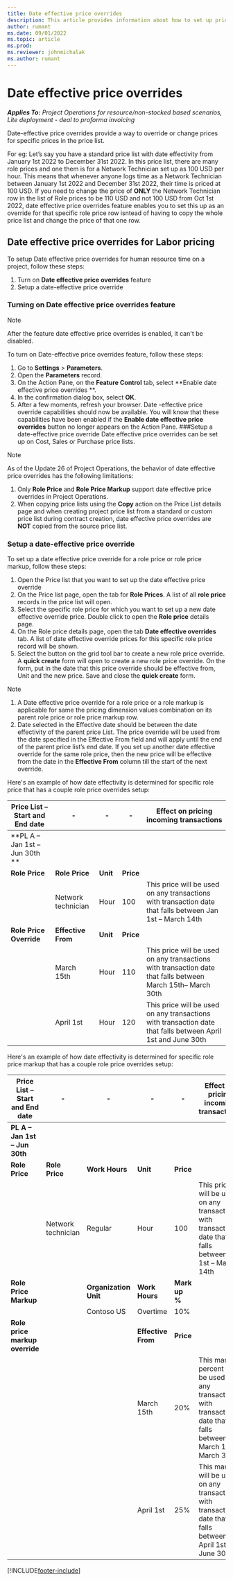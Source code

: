 ```yaml
---
title: Date effective price overrides
description: This article provides information about how to set up price overrides for specific prices in the price list.
author: rumant
ms.date: 09/01/2022
ms.topic: article
ms.prod:
ms.reviewer: johnmichalak
ms.author: rumant
---
```


# Date effective price overrides 

_**Applies To:** Project Operations for resource/non-stocked based scenarios, Lite deployment - deal to proforma invoicing_

Date-effective price overrides provide a way to override or change prices for specific prices in the price list. 

For eg: Let’s say you have a standard price list with date effectivity from January 1st 2022 to December 31st 2022. In this price list, there are many role prices and one them is for a Network Technician set up as 100 USD per hour. This means that whenever anyone logs time as a Network Technician between January 1st 2022 and December 31st 2022, their time is priced at 100 USD.
If you need to change the price of **ONLY** the Network Technician row in the list of Role prices to be 110 USD and not 100 USD from Oct 1st 2022, date effective price overrides feature enables you to set this up as an override for that specific role price row isntead of having to copy the whole price list and change the price of that one row.

## Date effective price overrides for Labor pricing 
To setup Date effective price overrides for human resource time on a project, follow these steps:
1.	Turn on **Date effective price overrides** feature
2.	Setup a date-effective price override

### Turning on **Date effective price overrides** feature

> [!NOTE]
> After the feature date effective price overrides is enabled, it can't be disabled.

To turn on Date-effective price overrides feature, follow these steps:

1.	Go to **Settings** \> **Parameters**.
2.	Open the **Parameters** record.
3.	On the Action Pane, on the **Feature Control** tab, select **Enable date effective price overrides **.
4.	In the confirmation dialog box, select **OK**.
5.	After a few moments, refresh your browser. Date -effective price override capabilities should now be available. You will know that these capabilities have been enabled if the **Enable date effective price overrides** button no longer appears on the Action Pane.
###Setup a date-effective price override
Date effective price overrides can be set up on Cost, Sales or Purchase price lists. 

> [!NOTE]
> As of the Update 26 of Project Operations, the behavior of date effective price overrides has the following limitations:
>1. Only **Role Price** and **Role Price Markup** support date effective price overrides in Project Operations. 
>2. When copying price lists using the **Copy** action on the Price List details page and when creating project price list from a standard or custom price list during contract creation, date effective price overrides are **NOT** copied from the source price list. 

### Setup a date-effective price override

To set up a date effective price override for a role price or role price markup, follow these steps:

1.	Open the Price list that you want to set up the date effective price override
2.	On the Price list page, open the tab for **Role Prices**. A list of all **role price** records in the price list will open. 
3.	Select the specific role price for which you want to set up a new date effective override price. Double click to open the **Role price** details page.
4.	On the Role price details page, open the tab **Date effective overrides** tab. A list of date effective override prices for this specific role price record will be shown.
5.	Select the button on the grid tool bar to create a new role price override. A **quick create** form will open to create a new role price override. On the form, put in the date that this price override should be effective from, Unit and the new price. Save and close the **quick create** form. 
> [!NOTE]
>1. A Date effective price override for a role price or a role markup is applicable for same the pricing dimension  values combination on its parent role price or   role price markup row. 
>2. Date selected in the Effective date should be between the date effectivity of the parent price List. The price override will be used from the date specified in the Effective From field and will apply until the end of the parent price list’s end date. If you set up another date effective override for the same role price, then the new price will be effective from the date in the **Effective From** column till the start of the next override. 

Here's an example of how date effectivity is determined for specific role price that has a couple role price overrides setup:

| **Price List – Start and End date** |-|-|-| **Effect on pricing incoming transactions** |
| --- | ----- | ----- | ----- | --- |
|**PL A – Jan 1st – Jun 30th **||||
| **Role Price** | **Role Price** | **Unit** | **Price** | |
| | Network technician | Hour | 100 | This price will be used on any transactions with transaction date that falls between Jan 1st – March 14th |
| **Role Price Override** | **Effective From** | **Unit** | **Price** | |
| | March 15th | Hour | 110 | This price will be used on any transactions with transaction date that falls between March 15th– March 30th |
| | April 1st | Hour | 120 | This price will be used on any transactions with transaction date that falls between April 1st and June 30th |

Here's an example of how date effectivity is determined for specific role price markup that has a couple role price overrides setup:

| **Price List – Start and End date** | -|- |- |- | **Effect on pricing incoming transactions** |
| --- | --- | --- | --- | ----- | --- |
| **PL A – Jan 1st – Jun 30th** | | | | | |
| **Role Price** | **Role Price** | **Work Hours** | **Unit** | **Price** | |
| | Network technician | Regular | Hour | 100 | This price will be used on any transactions with transaction date that falls between Jan 1st – March 14th |
| **Role Price Markup** | | **Organization Unit** | **Work Hours** | **Mark up %** | |
| | | Contoso US | Overtime | 10% | |
| **Role price markup override** | | | **Effective From** | **Price** | |
| | | | March 15th | 20% | This markup percent will be used on any transactions with transaction date that falls between March 15th– March 30th |
| | | | April 1st | 25% | This markup will be used on any transactions with transaction date that falls between April 1st and June 30th |


[!INCLUDE[footer-include](../includes/footer-banner.md)]
